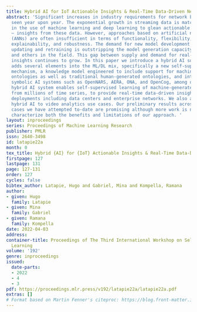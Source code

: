 ```yaml
---
title: Hybrid AI for IoT Actionable Insights & Real-Time Data-Driven Networks
abstract: 'Significant increases in industry requirements for network bandwidth are
  seen year upon year. The exponential growth in streaming data is matched by an increase
  in the use of machine learning and deep learning to glean actionable – ideally real-time
  – insights from these data. However, approaches based on artificial neural networks
  (ANNs) are often insufficient in terms of functionality, flexibility, accuracy,
  explainability, and robustness. The demand for new model development and continual
  updating and retraining is outstripping the model generation capacity of data scientists
  and others in the field. This gap between supply and demand for real-time data driven
  insights continues to grow. In this paper we introduce a hybrid AI solution which
  adds several elements into the ML/DL mix, specifically a new self-supervised learning
  mechanism, a knowledge model engineered to include support for machine generated
  ontologies as well as traditional human-generated ontologies, and interfaces to
  symbolic AI systems such as OpenNARS, AERA, ONA, and OpenCog, among other elements. Our
  hybrid AI system enables self-supervised learning of machine-generated ontologies
  from millions of time series, to provide real-time data-driven insights for large-scale
  deployments including data centers and enterprise networks. We also apply the same
  hybrid AI to video analytics use cases. Our preliminary results across all the use
  cases we have attempted to-date are promising although more work is needed to fully
  characterize both the benefits and limitations of our approach. '
layout: inproceedings
series: Proceedings of Machine Learning Research
publisher: PMLR
issn: 2640-3498
id: latapie22a
month: 0
tex_title: Hybrid {AI} for {IoT} Actionable Insights & Real-Time Data-Driven Networks
firstpage: 127
lastpage: 131
page: 127-131
order: 127
cycles: false
bibtex_author: Latapie, Hugo and Gabriel, Mina and Kompella, Ramana
author:
- given: Hugo
  family: Latapie
- given: Mina
  family: Gabriel
- given: Ramana
  family: Kompella
date: 2022-04-03
address:
container-title: Proceedings of The Third International Workshop on Self-Supervised
  Learning
volume: '192'
genre: inproceedings
issued:
  date-parts:
  - 2022
  - 4
  - 3
pdf: https://proceedings.mlr.press/v192/latapie22a/latapie22a.pdf
extras: []
# Format based on Martin Fenner's citeproc: https://blog.front-matter.io/posts/citeproc-yaml-for-bibliographies/
---
```

